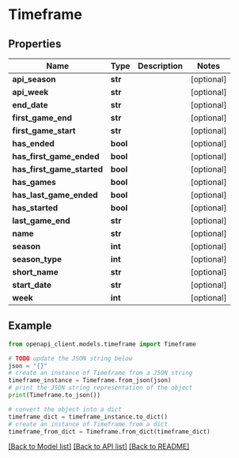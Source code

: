 # Timeframe


## Properties

Name | Type | Description | Notes
------------ | ------------- | ------------- | -------------
**api_season** | **str** |  | [optional] 
**api_week** | **str** |  | [optional] 
**end_date** | **str** |  | [optional] 
**first_game_end** | **str** |  | [optional] 
**first_game_start** | **str** |  | [optional] 
**has_ended** | **bool** |  | [optional] 
**has_first_game_ended** | **bool** |  | [optional] 
**has_first_game_started** | **bool** |  | [optional] 
**has_games** | **bool** |  | [optional] 
**has_last_game_ended** | **bool** |  | [optional] 
**has_started** | **bool** |  | [optional] 
**last_game_end** | **str** |  | [optional] 
**name** | **str** |  | [optional] 
**season** | **int** |  | [optional] 
**season_type** | **int** |  | [optional] 
**short_name** | **str** |  | [optional] 
**start_date** | **str** |  | [optional] 
**week** | **int** |  | [optional] 

## Example

```python
from openapi_client.models.timeframe import Timeframe

# TODO update the JSON string below
json = "{}"
# create an instance of Timeframe from a JSON string
timeframe_instance = Timeframe.from_json(json)
# print the JSON string representation of the object
print(Timeframe.to_json())

# convert the object into a dict
timeframe_dict = timeframe_instance.to_dict()
# create an instance of Timeframe from a dict
timeframe_from_dict = Timeframe.from_dict(timeframe_dict)
```
[[Back to Model list]](../README.md#documentation-for-models) [[Back to API list]](../README.md#documentation-for-api-endpoints) [[Back to README]](../README.md)


